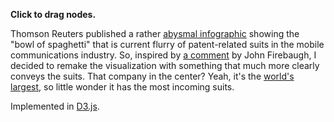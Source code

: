 **Click to drag nodes.**

Thomson Reuters published a rather [abysmal infographic](http://blog.thomsonreuters.com/index.php/mobile-patent-suits-graphic-of-the-day/) showing the "bowl of spaghetti" that is current flurry of patent-related suits in the mobile communications industry. So, inspired by [a comment](https://twitter.com/#!/jfire/status/104008561436270593) by John Firebaugh, I decided to remake the visualization with something that much more clearly conveys the suits. That company in the center? Yeah, it's the [world's largest](http://www.businessweek.com/news/2011-08-09/apple-briefly-passes-exxon-as-world-s-largest-company.html), so little wonder it has the most incoming suits.

Implemented in [D3.js](http://mbostock.github.com/d3/).
